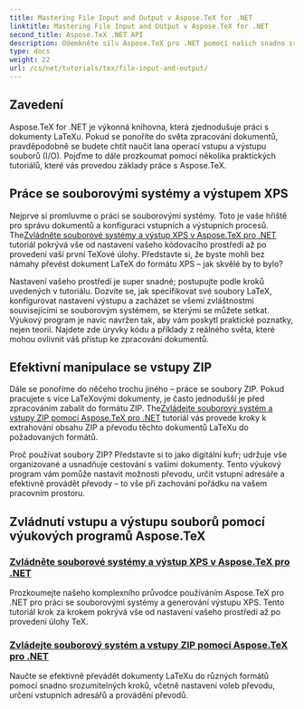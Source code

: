 ```yaml
---
title: Mastering File Input and Output v Aspose.TeX for .NET
linktitle: Mastering File Input and Output v Aspose.TeX for .NET
second_title: Aspose.TeX .NET API
description: Odemkněte sílu Aspose.TeX pro .NET pomocí našich snadno srozumitelných výukových programů o vstupu/výstupu souborů a generování XPS pro bezproblémové zpracování dokumentů.
type: docs
weight: 22
url: /cs/net/tutorials/tex/file-input-and-output/
---
```

## Zavedení

Aspose.TeX for .NET je výkonná knihovna, která zjednodušuje práci s dokumenty LaTeXu. Pokud se ponoříte do světa zpracování dokumentů, pravděpodobně se budete chtít naučit lana operací vstupu a výstupu souborů (I/O). Pojďme to dále prozkoumat pomocí několika praktických tutoriálů, které vás provedou základy práce s Aspose.TeX.

## Práce se souborovými systémy a výstupem XPS

Nejprve si promluvme o práci se souborovými systémy. Toto je vaše hřiště pro správu dokumentů a konfiguraci vstupních a výstupních procesů. The[Zvládněte souborové systémy a výstup XPS v Aspose.TeX pro .NET](./handle-filesystem-and-xps-output/) tutoriál pokrývá vše od nastavení vašeho kódovacího prostředí až po provedení vaší první TeXové úlohy. Představte si, že byste mohli bez námahy převést dokument LaTeX do formátu XPS – jak skvělé by to bylo? 

Nastavení vašeho prostředí je super snadné; postupujte podle kroků uvedených v tutoriálu. Dozvíte se, jak specifikovat své soubory LaTeX, konfigurovat nastavení výstupu a zacházet se všemi zvláštnostmi souvisejícími se souborovým systémem, se kterými se můžete setkat. Výukový program je navíc navržen tak, aby vám poskytl praktické poznatky, nejen teorii. Najdete zde úryvky kódu a příklady z reálného světa, které mohou ovlivnit váš přístup ke zpracování dokumentů.

## Efektivní manipulace se vstupy ZIP

Dále se ponoříme do něčeho trochu jiného – práce se soubory ZIP. Pokud pracujete s více LaTeXovými dokumenty, je často jednodušší je před zpracováním zabalit do formátu ZIP. The[Zvládejte souborový systém a vstupy ZIP pomocí Aspose.TeX pro .NET](./handle-filesystem-and-zip-inputs/) tutoriál vás provede kroky k extrahování obsahu ZIP a převodu těchto dokumentů LaTeXu do požadovaných formátů.

Proč používat soubory ZIP? Představte si to jako digitální kufr; udržuje vše organizované a usnadňuje cestování s vašimi dokumenty. Tento výukový program vám pomůže nastavit možnosti převodu, určit vstupní adresáře a efektivně provádět převody – to vše při zachování pořádku na vašem pracovním prostoru. 

## Zvládnutí vstupu a výstupu souborů pomocí výukových programů Aspose.TeX
### [Zvládněte souborové systémy a výstup XPS v Aspose.TeX pro .NET](./handle-filesystem-and-xps-output/)
Prozkoumejte našeho komplexního průvodce používáním Aspose.TeX pro .NET pro práci se souborovými systémy a generování výstupu XPS. Tento tutoriál krok za krokem pokrývá vše od nastavení vašeho prostředí až po provedení úlohy TeX.
### [Zvládejte souborový systém a vstupy ZIP pomocí Aspose.TeX pro .NET](./handle-filesystem-and-zip-inputs/)
Naučte se efektivně převádět dokumenty LaTeXu do různých formátů pomocí snadno srozumitelných kroků, včetně nastavení voleb převodu, určení vstupních adresářů a provádění převodů.